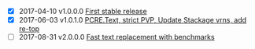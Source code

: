 - [X] 2017-04-10  v1.0.0.0  [First stable release](https://github.com/iconnect/regex/milestone/3)
- [X] 2017-06-03  v1.0.1.0  [PCRE.Text, strict PVP, Update Stackage vrns, add re-top](https://github.com/iconnect/regex/milestone/19)
- [ ] 2017-08-31  v2.0.0.0  [Fast text replacement with benchmarks](https://github.com/iconnect/regex/milestone/4)
